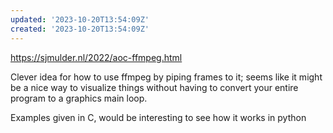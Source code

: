 ```yaml
---
updated: '2023-10-20T13:54:09Z'
created: '2023-10-20T13:54:09Z'
---
```

https://sjmulder.nl/2022/aoc-ffmpeg.html

Clever idea for how to use ffmpeg by piping frames to it; seems like it might be a nice way to visualize things without having to convert your entire program to a graphics main loop.

Examples given in C, would be interesting to see how it works in python